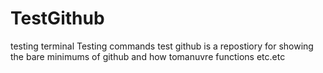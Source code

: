 TestGithub
==========
testing terminal
Testing commands
test github is a repostiory for showing the bare minimums of github and how tomanuvre functions etc.etc
